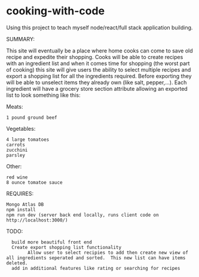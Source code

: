# cooking-with-code
Using this project to teach myself node/react/full stack application building.  

SUMMARY:

This site will eventually be a place where home cooks can come to save old recipe and expedite their shopping. Cooks will be able to create recipes with an ingredient list and when it comes time for shopping (the worst part of cooking) this site will give users the ability to select multiple recipes and export a shopping list for all the ingredients required. Before exporting they will be able to unselect items they already own (like salt, pepper,...). Each ingredient will have a grocery store section attribute allowing an exported list to look something like this:

Meats:

    1 pound ground beef

Vegetables:

    4 large tomatoes
    carrots
    zucchini
    parsley

Other:

    red wine
    8 ounce tomatoe sauce

REQUIRES:

    Mongo Atlas DB
    npm install
    npm run dev (server back end locally, runs client code on http://localhost:3000/)

TODO:

      build more beautiful front end
      Create export shopping list functionality
            Allow user to select recipies to add then create new view of all ingredients seperated and sorted.  This new list can have items deleted.
      add in additional features like rating or searching for recipes
